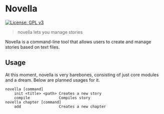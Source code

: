 # Novella
 [![License: GPL v3](https://img.shields.io/badge/License-GPLv3-blue.svg)](https://www.gnu.org/licenses/gpl-3.0)
> novella lets you manage stories

Novella is a command-line tool that allows users to create and manage stories based on text files.

## Usage

At this moment, novella is very barebones, consisting of just core modules and a dream. Below are planned usages for it.

```
novella [command]
    init <title> <path> Creates a new story
    compile             Compiles story
novella chapter [command]
    add                 Creates a new chapter
```
